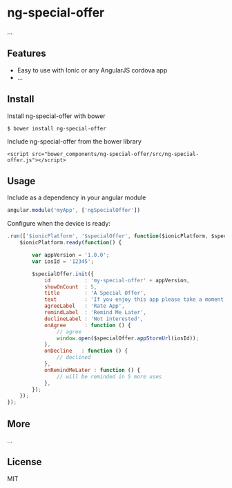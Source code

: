 # ng-special-offer

...

## Features

 * Easy to use with Ionic or any AngularJS cordova app
 * ...

## Install

Install ng-special-offer with bower

    $ bower install ng-special-offer

Include ng-special-offer from the bower library

    <script src="bower_components/ng-special-offer/src/ng-special-offer.js"></script>

## Usage

Include as a dependency in your angular module

```javascript
angular.module('myApp', ['ngSpecialOffer'])
```

Configure when the device is ready:

```javascript
.run(['$ionicPlatform', '$specialOffer', function($ionicPlatform, $specialOffer) {
    $ionicPlatform.ready(function() {

        var appVersion = '1.0.0';
        var iosId = '12345';

        $specialOffer.init({
            id           : 'my-special-offer' + appVersion,
            showOnCount  : 5,
            title        : 'A Special Offer',
            text         : 'If you enjoy this app please take a moment to rate it',
            agreeLabel   : 'Rate App',
            remindLabel  : 'Remind Me Later',
            declineLabel : 'Not interested',
            onAgree      : function () {
                // agree
                window.open($specialOffer.appStoreUrl(iosId));
            },
            onDecline   : function () {
                // declined
            },
            onRemindMeLater : function () {
                // will be reminded in 5 more uses
            },
        });
    });
});

```

## More

...

## License

MIT
